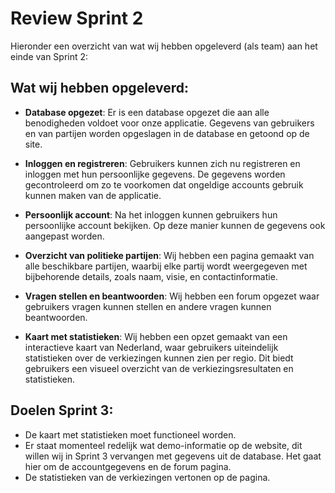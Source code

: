 # Review Sprint 2

Hieronder een overzicht van wat wij hebben opgeleverd (als team) aan het einde van Sprint 2:

## Wat wij hebben opgeleverd:

-   **Database opgezet**: Er is een database opgezet die aan alle benodigheden voldoet voor onze applicatie. Gegevens van gebruikers en van partijen worden opgeslagen in de database en getoond op de site.

-   **Inloggen en registreren**: Gebruikers kunnen zich nu registreren en inloggen met hun persoonlijke gegevens. De gegevens worden gecontroleerd om zo te voorkomen dat ongeldige accounts gebruik kunnen maken van de applicatie.

-   **Persoonlijk account**: Na het inloggen kunnen gebruikers hun persoonlijke account bekijken. Op deze manier kunnen de gegevens ook aangepast worden.

-   **Overzicht van politieke partijen**: Wij hebben een pagina gemaakt van alle beschikbare partijen, waarbij elke partij wordt weergegeven met bijbehorende details, zoals naam, visie, en contactinformatie.

-   **Vragen stellen en beantwoorden**: Wij hebben een forum opgezet waar gebruikers vragen kunnen stellen en andere vragen kunnen beantwoorden.

-   **Kaart met statistieken**: Wij hebben een opzet gemaakt van een interactieve kaart van Nederland, waar gebruikers uiteindelijk statistieken over de verkiezingen kunnen zien per regio. Dit biedt gebruikers een visueel overzicht van de verkiezingsresultaten en statistieken.

## Doelen Sprint 3:

-   De kaart met statistieken moet functioneel worden.
-   Er staat momenteel redelijk wat demo-informatie op de website, dit willen wij in Sprint 3 vervangen met gegevens uit de database. Het gaat hier om de accountgegevens en de forum pagina.
-   De statistieken van de verkiezingen vertonen op de pagina.
